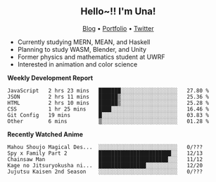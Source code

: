 <h2 align="center">
  Hello~!! I'm Una!
</h2>

<p align="center">
  <a href="https://anarchy.website/">Blog</a> &bull;
  <a href="https://una-ada.github.io/">Portfolio</a> &bull;
  <a href="https://twitter.com/xn__z7x">Twitter</a>
</p>

- Currently studying MERN, MEAN, and Haskell
- Planning to study WASM, Blender, and Unity
- Former physics and mathematics student at UWRF
- Interested in animation and color science

**Weekly Development Report**

<!--START_SECTION:waka-->

```text
JavaScript   2 hrs 23 mins   ███████░░░░░░░░░░░░░░░░░░   27.80 %
JSON         2 hrs 11 mins   ██████▒░░░░░░░░░░░░░░░░░░   25.36 %
HTML         2 hrs 10 mins   ██████▒░░░░░░░░░░░░░░░░░░   25.28 %
CSS          1 hr 25 mins    ████░░░░░░░░░░░░░░░░░░░░░   16.46 %
Git Config   19 mins         █░░░░░░░░░░░░░░░░░░░░░░░░   03.83 %
Other        6 mins          ▒░░░░░░░░░░░░░░░░░░░░░░░░   01.28 %
```

<!--END_SECTION:waka-->

**Recently Watched Anime**

<!-- RECENT-ANIME:START -->

    Mahou Shoujo Magical Des...  ░░░░░░░░░░░░░░░░░░░░░░░░░   0/???
    Spy x Family Part 2          ███████████████████████░░   12/13
    Chainsaw Man                 ██████████████████████░░░   11/12
    Kage no Jitsuryokusha ni...  ███████████████░░░░░░░░░░   12/20
    Jujutsu Kaisen 2nd Season    ░░░░░░░░░░░░░░░░░░░░░░░░░   0/???
<!-- RECENT-ANIME:END -->
